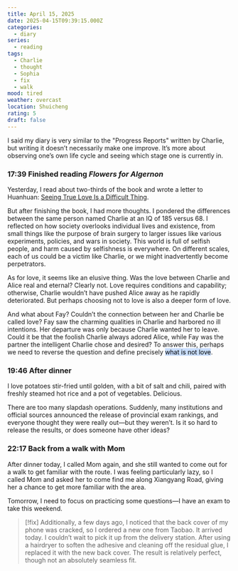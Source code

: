 ```yaml
---
title: April 15, 2025
date: 2025-04-15T09:39:15.000Z
categories:
  - diary
series:
  - reading
tags:
  - Charlie
  - thought
  - Sophia
  - fix
  - walk
mood: tired
weather: overcast
location: Shuicheng
rating: 5
draft: false
---
```


I said my diary is very similar to the "Progress Reports" written by Charlie, but writing it doesn’t necessarily make one improve. It’s more about observing one’s own life cycle and seeing which stage one is currently in.

### 17:39 Finished reading *Flowers for Algernon*

Yesterday, I read about two-thirds of the book and wrote a letter to Huanhuan: [Seeing True Love Is a Difficult Thing](../../../letter/letter_202504142002.en.md).

But after finishing the book, I had more thoughts. I pondered the differences between the same person named Charlie at an IQ of 185 versus 68. I reflected on how society overlooks individual lives and existence, from small things like the purpose of brain surgery to larger issues like various experiments, policies, and wars in society. This world is full of selfish people, and harm caused by selfishness is everywhere. On different scales, each of us could be a victim like Charlie, or we might inadvertently become perpetrators.

As for love, it seems like an elusive thing. Was the love between Charlie and Alice real and eternal? Clearly not. Love requires conditions and capability; otherwise, Charlie wouldn’t have pushed Alice away as he rapidly deteriorated. But perhaps choosing not to love is also a deeper form of love.

And what about Fay? Couldn’t the connection between her and Charlie be called love? Fay saw the charming qualities in Charlie and harbored no ill intentions. Her departure was only because Charlie wanted her to leave. Could it be that the foolish Charlie always adored Alice, while Fay was the partner the intelligent Charlie chose and desired? To answer this, perhaps we need to reverse the question and define precisely <mark style="background: #ADCCFFA6;">what is not love</mark>.

### 19:46 After dinner

I love potatoes stir-fried until golden, with a bit of salt and chili, paired with freshly steamed hot rice and a pot of vegetables. Delicious.

There are too many slapdash operations. Suddenly, many institutions and official sources announced the release of provincial exam rankings, and everyone thought they were really out—but they weren’t. Is it so hard to release the results, or does someone have other ideas?

### 22:17 Back from a walk with Mom

After dinner today, I called Mom again, and she still wanted to come out for a walk to get familiar with the route. I was feeling particularly lazy, so I called Mom and asked her to come find me along Xiangyang Road, giving her a chance to get more familiar with the area.

Tomorrow, I need to focus on practicing some questions—I have an exam to take this weekend.  

> [!fix]
> Additionally, a few days ago, I noticed that the back cover of my phone was cracked, so I ordered a new one from Taobao. It arrived today. I couldn’t wait to pick it up from the delivery station. After using a hairdryer to soften the adhesive and cleaning off the residual glue, I replaced it with the new back cover. The result is relatively perfect, though not an absolutely seamless fit.

